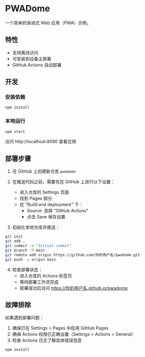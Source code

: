 # PWADome

一个简单的渐进式 Web 应用（PWA）示例。

## 特性

- 支持离线访问
- 可安装到设备主屏幕
- GitHub Actions 自动部署

## 开发

### 安装依赖

```bash
npm install
```

### 本地运行

```bash
npm start
```

访问 http://localhost:8080 查看应用

## 部署步骤

1. 在 GitHub 上创建新仓库 `pwadome`

2. 在推送代码之前，需要先在 GitHub 上进行以下设置：
   - 进入仓库的 Settings 页面
   - 找到 Pages 部分
   - 在 "Build and deployment" 下：
     - Source: 选择 "GitHub Actions"
     - 点击 Save 保存设置

3. 初始化本地仓库并推送：
```bash
git init
git add .
git commit -m "Initial commit"
git branch -M main
git remote add origin https://github.com/你的用户名/pwadome.git
git push -u origin main
```

4. 检查部署状态：
   - 进入仓库的 Actions 标签页
   - 等待部署工作流完成
   - 部署成功后访问 https://你的用户名.github.io/pwadome

## 故障排除

如果遇到部署问题：
1. 确保已在 Settings > Pages 中启用 GitHub Pages
2. 确保 Actions 权限已正确设置（Settings > Actions > General）
3. 检查 Actions 日志了解具体错误信息

```bash
npm install